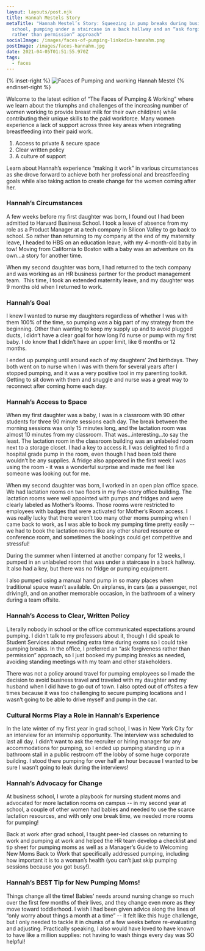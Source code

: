 ```yaml
---
layout: layouts/post.njk
title: Hannah Mestels Story
metaTitle: "Hannah Mestel’s Story: Squeezing in pump breaks during business
  school, pumping under a staircase in a back hallway and an “ask forgiveness
  rather than permission” approach"
socialImage: /images/faces-of-pumping-linkedin-hannahm.png
postImage: /images/faces-hannahm.jpg
date: 2021-04-05T01:51:55.970Z
tags:
  - faces
---
```

{% inset-right %}
![Faces of Pumping and working Hannah Mestel](/images/faces-hannahm.jpg)
{% endinset-right %}

Welcome to the latest edition of “The Faces of Pumping & Working” where we learn about the triumphs and challenges of the increasing number of women working to provide breast milk for their own child(ren) while contributing their unique skills to the paid workforce. Many women experience a lack of support across three key areas when integrating breastfeeding into their paid work.  

1. Access to private & secure space 
2. Clear written policy
3. A culture of support 

Learn about Hannah’s experience “making it work” in various circumstances as she drove forward to achieve both her professional and breastfeeding goals while also taking action to create change for the women coming after her. 

### Hannah’s Circumstances

A few weeks before my first daughter was born, I found out I had been admitted to Harvard Business School. I took a leave of absence from my role as a Product Manager at a tech company in Silicon Valley to go back to school. So rather than returning to my company at the end of my maternity leave, I headed to HBS on an education leave, with my 4-month-old baby in tow! Moving from California to Boston with a baby was an adventure on its own...a story for another time.

When my second daughter was born, I had returned to the tech company and was working as an HR business partner for the product management team.  This time, I took an extended maternity leave, and my daughter was 9 months old when I returned to work.

### Hannah’s Goal

I knew I wanted to nurse my daughters regardless of whether I was with them 100% of the time, so pumping was a big part of my strategy from the beginning. Other than wanting to keep my supply up and to avoid plugged ducts, I didn’t have a clear goal for how long I’d nurse or pump with my first baby. I do know that I didn’t have an upper limit, like 6 months or 12 months. 

I ended up pumping until around each of my daughters’ 2nd birthdays. They both went on to nurse when I was with them for several years after I stopped pumping, and it was a very positive tool in my parenting toolkit. Getting to sit down with them and snuggle and nurse was a great way to reconnect after coming home each day.

### Hannah’s Access to Space

When my first daughter was a baby, I was in a classroom with 90 other students for three 90 minute sessions each day. The break between the morning sessions was only 15 minutes long, and the lactation room was almost 10 minutes from my classroom. That was...interesting...to say the least. The lactation room in the classroom building was an unlabeled room next to a storage closet. I had a key to access it. I was delighted to find a hospital grade pump in the room, even though I had been told there wouldn’t be any supplies. A fridge also appeared in the first week I was using the room - it was a wonderful surprise and made me feel like someone was looking out for me.

When my second daughter was born, I worked in an open plan office space. We had lactation rooms on two floors in my five-story office building. The lactation rooms were well appointed with pumps and fridges and were clearly labeled as Mother’s Rooms. Those rooms were restricted to employees with badges that were activated for Mother’s Room access. I was really lucky that there weren’t too many other moms pumping when I came back to work, as I was able to book my pumping time pretty easily -- we had to book the lactation rooms like any other shared resource or conference room, and sometimes the bookings could get competitive and stressful! 

During the summer when I interned at another company for 12 weeks, I pumped in an unlabeled room that was under a staircase in a back hallway. It also had a key, but there was no fridge or pumping equipment. 

I also pumped using a manual hand pump in so many places when traditional space wasn’t available. On airplanes, in cars (as a passenger, not driving!), and on another memorable occasion, in the bathroom of a winery during a team offsite.

### Hannah’s Access to Clear, Written Policy

Literally nobody in school or the office communicated expectations around pumping. I didn’t talk to my professors about it, though I did speak to Student Services about needing extra time during exams so I could take pumping breaks. In the office, I preferred an “ask forgiveness rather than permission” approach, so I just booked my pumping breaks as needed, avoiding standing meetings with my team and other stakeholders.

There was not a policy around travel for pumping employees so I made the decision to avoid business travel and traveled with my daughter and my husband when I did have to go out of town. I also opted out of offsites a few times because it was too challenging to secure pumping locations and I wasn’t going to be able to drive myself and pump in the car.

### Cultural Norms Play a Role in Hannah’s Experience

In the late winter of my first year in grad school, I was in New York City for an interview for an internship opportunity. The interview was scheduled to last all day. I didn’t want to ask the recruiter or hiring manager for any accommodations for pumping, so I ended up pumping standing up in a bathroom stall in a public restroom off the lobby of some huge corporate building. I stood there pumping for over half an hour because I wanted to be sure I wasn’t going to leak during the interviews!

### Hannah’s Advocacy for Change

At business school, I wrote a playbook for nursing student moms and advocated for more lactation rooms on campus -- in my second year at school, a couple of other women had babies and needed to use the scarce lactation resources, and with only one break time, we needed more rooms for pumping!

Back at work after grad school, I taught peer-led classes on returning to work and pumping at work and helped the HR team develop a checklist and tip sheet for pumping moms as well as a Manager’s Guide to Welcoming New Moms Back to Work that specifically addressed pumping, including how important it is to a woman’s health (you can’t just skip pumping sessions because you got busy!).

### Hannah’s BEST Tip for New Pumping Moms!

Things change all the time! Babies’ needs around nursing change so much over the first few months of their lives, and they change even more as they move toward toddlerhood. I wish I had been given advice along the lines of “only worry about things a month at a time” -- it felt like this huge challenge, but I only needed to tackle it in chunks of a few weeks before re-evaluating and adjusting. Practically speaking, I also would have loved to have known to have like a million supplies: not having to wash things every day was SO helpful!
